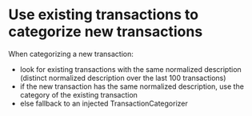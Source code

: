 # Use existing transactions to categorize new transactions

When categorizing a new transaction:
- look for existing transactions with the same normalized description (distinct normalized description over the last 100 transactions)
- if the new transaction has the same normalized description, use the category of the existing transaction
- else fallback to an injected TransactionCategorizer


